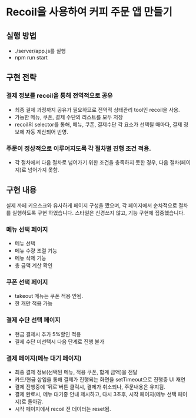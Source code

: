 # Recoil을 사용하여 커피 주문 앱 만들기
## 실행 방법
* ./server/app.js를 실행
* npm run start
## 구현 전략
### 결제 정보를 recoil을 통해 전역적으로 공유
* 최종 결제 과정까지 공유가 필요하므로 전역적 상태관리 tool인 recoil을 사용.
* 가능한 메뉴, 쿠폰, 결제 수단의 리스트를 모두 저장
* recoil의 selector를 통해, 메뉴, 쿠폰, 결제수단 각 요소가 선택될 때마다, 결제 정보에 자동 계산되어 반영.

### 주문이 정상적으로 이루어지도록 각 절차별 진행 조건 적용.
* 각 절차에서 다음 절차로 넘어가기 위한 조건을 충족하지 못한 경우, 다음 절차(페이지)로 넘어가지 못함.


## 구현 내용
실제 까페 키오스크와 유사하게 페이지 구성을 짰으며, 각 페이지에서 순차적으로 절차를 실행하도록 구현 하였습니다.
스타일은 신경쓰지 않고, 기능 구현에 집중했습니다.

### 메뉴 선택 페이지
* 메뉴 선택
* 메뉴 수량 조절 기능
* 메뉴 삭제 기능
* 총 금액 계산 확인

### 쿠폰 선택 페이지
* takeout 메뉴는 쿠폰 적용 안됨.
* 한 개만 적용 가능

### 결제 수단 선택 페이지
* 현금 결제시 추가 5%할인 적용
* 결제 수단 미선택시 다음 단계로 진행 불가


### 결제 페이지(메뉴 대기 페이지)
* 최종 결제 정보(선택된 메뉴, 적용 쿠폰, 합계 금액)을 전달
* 카드/현금 삽입을 통해 결제가 진행되는 화면을 setTimeout으로 진행중 UI 재연
* 결제 진행중에 '뒤로'버튼 클릭시, 결제가 취소되나, 주문내용은 유지됨.
* 결제 완료시, 메뉴 대기중 안내 제시하고, 다시 3초후, 시작 페이지(메뉴 선택 페이지)로 돌아감.
* 시작 페이지에서 recoil 전 데이터는 reset됨.
